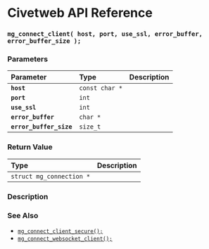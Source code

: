 # Civetweb API Reference

### `mg_connect_client( host, port, use_ssl, error_buffer, error_buffer_size );`

### Parameters

| Parameter | Type | Description |
| :--- | :--- | :--- |
|**`host`**|`const char *`||
|**`port`**|`int`||
|**`use_ssl`**|`int`||
|**`error_buffer`**|`char *`||
|**`error_buffer_size`**|`size_t`||

### Return Value

| Type | Description |
| :--- | :--- |
|`struct mg_connection *`||

### Description

### See Also

* [`mg_connect_client_secure();`](mg_connect_client_secure.md)
* [`mg_connect_websocket_client();`](mg_connect_websocket_client.md)
